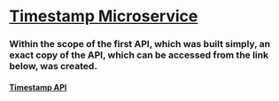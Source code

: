 
# [Timestamp Microservice](https://www.freecodecamp.org/learn/apis-and-microservices/apis-and-microservices-projects/timestamp-microservice)

### Within the scope of the first API, which was built simply, an exact copy of the API, which can be accessed from the link below, was created.

#### [Timestamp API](https://timestamp-microservice.freecodecamp.rocks/)

